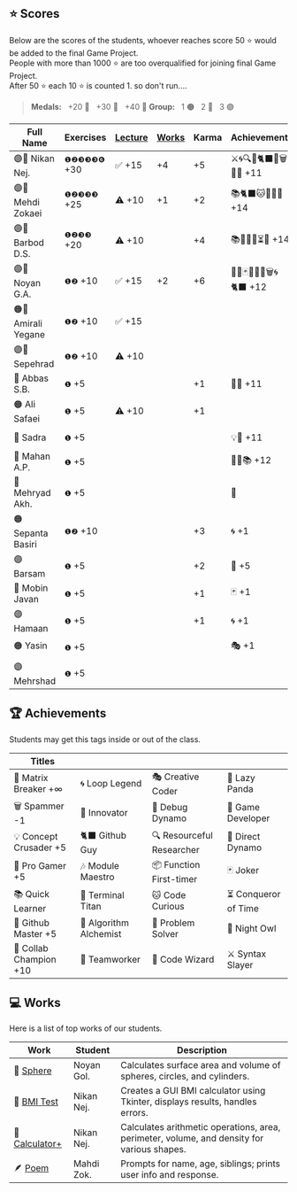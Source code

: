 ## ⭐ Scores

Below are the scores of the students, whoever reaches score 50 ⭐ would be added to the final Game Project.  
People with more than 1000 ⭐ are too overqualified for joining final Game Project.  
After 50 ⭐ each 10 ⭐ is counted 1. so don't run....

> **Medals:** &nbsp; +20 🥉 &nbsp; +30 🥈 &nbsp; +40 🥇
> **Group:** &nbsp; 1 🟠 &nbsp; 2 🔵 &nbsp; 3 🟣

| Full Name           | Exercises    | [Lecture](/RESEARCH.md) | [Works](/works/) | Karma | Achievements           | Total                      |
| ------------------- | ------------ | ----------------------- | ---------------- | ----- | ---------------------- | -------------------------- |
| 🟣👾 Nikan Nej.     | `❶❷❸❸❸❻` +30 | ✅ +15                  | +4               | +5    | ⚔️🌀🔍🎯🐈‍⬛🔮🗑️🏀🎶 +11 | $${\color{lightgreen}51}$$ |
| 🟣👾 Mehdi Zokaei   | `❶❷❸❸❸` +25  | ⚠️ +10                  | +1               | +2    | 📚🐈‍⬛🐱🔮🐙🏀 +14       | $${\color{lightgreen}50}$$ |
| 🟣👾 Barbod D.S.    | `❶❷❸❸` +20   | ⚠️ +10                  |                  | +4    | 📚🤝🌀🏀⏳💡 +14       | $${\color{lightgreen}50}$$ |
| 🟣🥇 Noyan G.A.     | `❶❷` +10     | ✅ +15                  | +2               | +6    | 🚀🔮🃏👥🦉🏀🗑️🌀🐈‍⬛ +12 | $${\color{lightgreen}45}$$ |
| 🟠🥉 Amirali Yegane | `❶❷` +10     | ✅ +15                  |                  |       |                        | $${\color{lightgreen}25}$$ |
| 🟣🥉 Sepehrad       | `❶❷` +10     | ⚠️ +10                  |                  |       |                        | $${\color{lightgreen}20}$$ |
| 🔵 Abbas S.B.       | `❶` +5       |                         |                  | +1    | 🧩🤝 +11               | $${\color{lightgreen}17}$$ |
| 🟠 Ali Safaei       | `❶` +5       | ⚠️ +10                  |                  | +1    |                        | $${\color{lightgreen}16}$$ |
| 🔵 Sadra            | `❶` +5       |                         |                  |       | 💡🤝 +11               | $${\color{lightgreen}16}$$ |
| 🔵 Mahan A.P.       | `❶` +5       |                         |                  |       | 🧩🤝📚 +12             | $${\color{lightgreen}16}$$ |
| 🔵 Mehryad Akh.     | `❶` +5       |                         |                  |       | 🤝                     | $${\color{lightgreen}15}$$ |
| 🟠 Sepanta Basiri   | `❶❷` +10     |                         |                  | +3    | 🌀 +1                  | $${\color{lightgreen}14}$$ |
| 🟣 Barsam           | `❶` +5       |                         |                  | +2    | 🏀 +5                  | $${\color{lightgreen}12}$$ |
| 🔵 Mobin Javan      | `❶` +5       |                         |                  | +1    | 🃏 +1                  | $${\color{lightgreen}7}$$  |
| 🟣 Hamaan           | `❶` +5       |                         |                  | +1    | 🌀 +1                  | $${\color{lightgreen}7}$$  |
| 🟠 Yasin            | `❶` +5       |                         |                  |       | 🎭 +1                  | $${\color{lightgreen}6}$$  |
| 🟣 Mehrshad         | `❶` +5       |                         |                  |       |                        | $${\color{lightgreen}5}$$  |

## 🏆 Achievements

Students may get this tags inside or out of the class.

| Titles                 |                        |                           |                      |
| ---------------------- | ---------------------- | ------------------------- | -------------------- |
| 💊 Matrix Breaker +∞   | 🌀 Loop Legend         | 🎭 Creative Coder         | 🐼 Lazy Panda        |
| 🗑️ Spammer -1          | 🚀 Innovator           | 🐛 Debug Dynamo           | 👾 Game Developer    |
| 💡 Concept Crusader +5 | 🐈‍⬛ Github Guy          | 🔍 Resourceful Researcher | 🎯 Direct Dynamo     |
| 🏀 Pro Gamer +5        | 🎶 Module Maestro      | 📦 Function First-timer   | 🃏 Joker             |
| 📚 Quick Learner       | 🔱 Terminal Titan      | 🐱 Code Curious           | ⏳ Conqueror of Time |
| 🐙 Github Master +5    | 🧪 Algorithm Alchemist | 🧩 Problem Solver         | 🦉 Night Owl         |
| 🤝 Collab Champion +10 | 👥 Teamworker          | 🔮 Code Wizard            | ⚔️ Syntax Slayer     |

## 💻 Works

Here is a list of top works of our students.

| Work                                        | Student    | Description                                                                                |
| ------------------------------------------- | ---------- | ------------------------------------------------------------------------------------------ |
| 🔮 [Sphere](/works/noyan_sphere.py)         | Noyan Gol. | Calculates surface area and volume of spheres, circles, and cylinders.                     |
| 💪 [BMI Test](/works/nikan_bmi_gui.py)      | Nikan Nej. | Creates a GUI BMI calculator using Tkinter, displays results, handles errors.              |
| 🧮 [Calculator+](/works/nikan_calc_plus.py) | Nikan Nej. | Calculates arithmetic operations, area, perimeter, volume, and density for various shapes. |
| 🪶 [Poem](/works/mahdi_family.py)           | Mahdi Zok. | Prompts for name, age, siblings; prints user info and response.                            |
